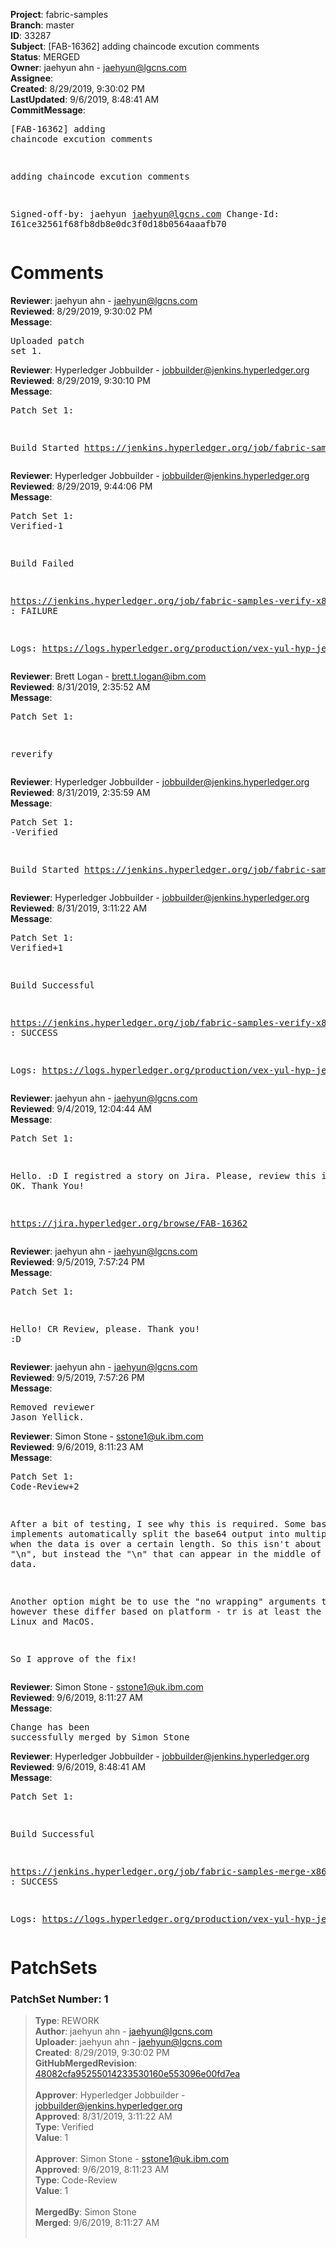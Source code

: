 <strong>Project</strong>: fabric-samples<br><strong>Branch</strong>: master<br><strong>ID</strong>: 33287<br><strong>Subject</strong>: [FAB-16362] adding chaincode excution comments<br><strong>Status</strong>: MERGED<br><strong>Owner</strong>: jaehyun ahn - jaehyun@lgcns.com<br><strong>Assignee</strong>:<br><strong>Created</strong>: 8/29/2019, 9:30:02 PM<br><strong>LastUpdated</strong>: 9/6/2019, 8:48:41 AM<br><strong>CommitMessage</strong>:<br><pre>[FAB-16362] adding chaincode excution comments

adding chaincode excution comments

Signed-off-by: jaehyun <jaehyun@lgcns.com>
Change-Id: I61ce32561f68fb8db8e0dc3f0d18b0564aaafb70
</pre><h1>Comments</h1><strong>Reviewer</strong>: jaehyun ahn - jaehyun@lgcns.com<br><strong>Reviewed</strong>: 8/29/2019, 9:30:02 PM<br><strong>Message</strong>: <pre>Uploaded patch set 1.</pre><strong>Reviewer</strong>: Hyperledger Jobbuilder - jobbuilder@jenkins.hyperledger.org<br><strong>Reviewed</strong>: 8/29/2019, 9:30:10 PM<br><strong>Message</strong>: <pre>Patch Set 1:

Build Started https://jenkins.hyperledger.org/job/fabric-samples-verify-x86_64/527/</pre><strong>Reviewer</strong>: Hyperledger Jobbuilder - jobbuilder@jenkins.hyperledger.org<br><strong>Reviewed</strong>: 8/29/2019, 9:44:06 PM<br><strong>Message</strong>: <pre>Patch Set 1: Verified-1

Build Failed 

https://jenkins.hyperledger.org/job/fabric-samples-verify-x86_64/527/ : FAILURE

Logs: https://logs.hyperledger.org/production/vex-yul-hyp-jenkins-3/fabric-samples-verify-x86_64/527</pre><strong>Reviewer</strong>: Brett Logan - brett.t.logan@ibm.com<br><strong>Reviewed</strong>: 8/31/2019, 2:35:52 AM<br><strong>Message</strong>: <pre>Patch Set 1:

reverify</pre><strong>Reviewer</strong>: Hyperledger Jobbuilder - jobbuilder@jenkins.hyperledger.org<br><strong>Reviewed</strong>: 8/31/2019, 2:35:59 AM<br><strong>Message</strong>: <pre>Patch Set 1: -Verified

Build Started https://jenkins.hyperledger.org/job/fabric-samples-verify-x86_64/529/</pre><strong>Reviewer</strong>: Hyperledger Jobbuilder - jobbuilder@jenkins.hyperledger.org<br><strong>Reviewed</strong>: 8/31/2019, 3:11:22 AM<br><strong>Message</strong>: <pre>Patch Set 1: Verified+1

Build Successful 

https://jenkins.hyperledger.org/job/fabric-samples-verify-x86_64/529/ : SUCCESS

Logs: https://logs.hyperledger.org/production/vex-yul-hyp-jenkins-3/fabric-samples-verify-x86_64/529</pre><strong>Reviewer</strong>: jaehyun ahn - jaehyun@lgcns.com<br><strong>Reviewed</strong>: 9/4/2019, 12:04:44 AM<br><strong>Message</strong>: <pre>Patch Set 1:

Hello. :D 
I registred a story on Jira.
Please, review this if you are OK.
Thank You!

https://jira.hyperledger.org/browse/FAB-16362</pre><strong>Reviewer</strong>: jaehyun ahn - jaehyun@lgcns.com<br><strong>Reviewed</strong>: 9/5/2019, 7:57:24 PM<br><strong>Message</strong>: <pre>Patch Set 1:

Hello! CR Review, please. Thank you! :D</pre><strong>Reviewer</strong>: jaehyun ahn - jaehyun@lgcns.com<br><strong>Reviewed</strong>: 9/5/2019, 7:57:26 PM<br><strong>Message</strong>: <pre>Removed reviewer Jason Yellick.</pre><strong>Reviewer</strong>: Simon Stone - sstone1@uk.ibm.com<br><strong>Reviewed</strong>: 9/6/2019, 8:11:23 AM<br><strong>Message</strong>: <pre>Patch Set 1: Code-Review+2

After a bit of testing, I see why this is required. Some base64 implements automatically split the base64 output into multiple lines, when the data is over a certain length. So this isn't about the trailing "\n", but instead the "\n" that can appear in the middle of the data.

Another option might be to use the "no wrapping" arguments to base64, however these differ based on platform - tr is at least the same across Linux and MacOS.

So I approve of the fix!</pre><strong>Reviewer</strong>: Simon Stone - sstone1@uk.ibm.com<br><strong>Reviewed</strong>: 9/6/2019, 8:11:27 AM<br><strong>Message</strong>: <pre>Change has been successfully merged by Simon Stone</pre><strong>Reviewer</strong>: Hyperledger Jobbuilder - jobbuilder@jenkins.hyperledger.org<br><strong>Reviewed</strong>: 9/6/2019, 8:48:41 AM<br><strong>Message</strong>: <pre>Patch Set 1:

Build Successful 

https://jenkins.hyperledger.org/job/fabric-samples-merge-x86_64/143/ : SUCCESS

Logs: https://logs.hyperledger.org/production/vex-yul-hyp-jenkins-3/fabric-samples-merge-x86_64/143</pre><h1>PatchSets</h1><h3>PatchSet Number: 1</h3><blockquote><strong>Type</strong>: REWORK<br><strong>Author</strong>: jaehyun ahn - jaehyun@lgcns.com<br><strong>Uploader</strong>: jaehyun ahn - jaehyun@lgcns.com<br><strong>Created</strong>: 8/29/2019, 9:30:02 PM<br><strong>GitHubMergedRevision</strong>: [48082cfa95255014233530160e553096e00fd7ea](https://github.com/hyperledger/fabric-samples/commit/48082cfa95255014233530160e553096e00fd7ea)<br><br><strong>Approver</strong>: Hyperledger Jobbuilder - jobbuilder@jenkins.hyperledger.org<br><strong>Approved</strong>: 8/31/2019, 3:11:22 AM<br><strong>Type</strong>: Verified<br><strong>Value</strong>: 1<br><br><strong>Approver</strong>: Simon Stone - sstone1@uk.ibm.com<br><strong>Approved</strong>: 9/6/2019, 8:11:23 AM<br><strong>Type</strong>: Code-Review<br><strong>Value</strong>: 1<br><br><strong>MergedBy</strong>: Simon Stone<br><strong>Merged</strong>: 9/6/2019, 8:11:27 AM<br><br></blockquote>